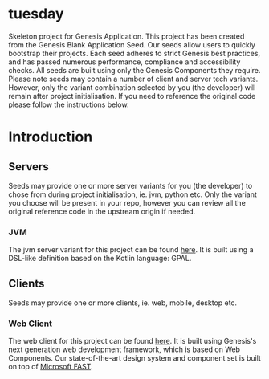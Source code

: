 # tuesday

Skeleton project for Genesis Application. This project has been created from the Genesis Blank Application Seed. Our seeds allow users to quickly bootstrap
their projects. Each seed adheres to strict Genesis best practices, and has passed numerous performance, compliance and
accessibility checks. All seeds are built using only the Genesis Components they require. Please note seeds may contain
a number of client and server tech variants. However, only the variant combination selected by you (the developer) will
remain after project initialisation. If you need to reference the original code please follow the instructions below.

# Introduction

## Servers

Seeds may provide one or more server variants for you (the developer) to chose from during project initialisation, ie.
jvm, python etc. Only the variant you choose will be present in your repo, however you can review all the original
reference code in the upstream origin if needed.

### JVM

The jvm server variant for this project can be found [here](./server/jvm/README.md).
It is built using a DSL-like definition based on the Kotlin language: GPAL.

## Clients

Seeds may provide one or more clients, ie. web, mobile, desktop etc.

### Web Client

The web client for this project can be found [here](./client/web/README.md). It is built using Genesis's next
generation web development framework, which is based on Web Components. Our state-of-the-art design system and component
set is built on top of [Microsoft FAST](https://www.fast.design/docs/introduction/).
